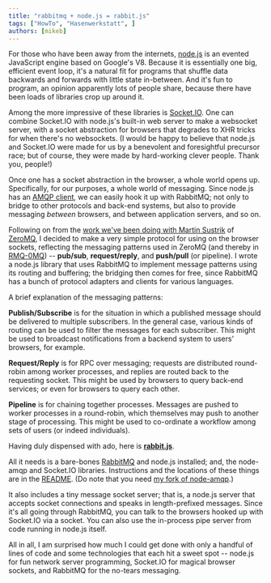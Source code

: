 ```yaml
---
title: "rabbitmq + node.js = rabbit.js"
tags: ["HowTo", "Hasenwerkstatt", ]
authors: [mikeb]
---
```


For those who have been away from the internets, [node.js](http://nodejs.org/) is an evented JavaScript engine based on Google's V8. Because it is essentially one big, efficient event loop, it's a natural fit for programs that shuffle data backwards and forwards with little state in-between. And it's fun to program, an opinion apparently lots of people share, because there have been loads of libraries crop up around it.

Among the more impressive of these libraries is [Socket.IO](http://github.com/LearnBoost/Socket.IO).  One can combine Socket.IO with node.js's built-in web server to make a websocket server, with a socket abstraction for browsers that degrades to XHR tricks for when there's no websockets. (I would be happy to believe that node.js and Socket.IO were made for us by a benevolent and foresightful precursor race; but of course, they were made by hard-working clever people.  Thank you, people!)

Once one has a socket abstraction in the browser, a whole world opens up. Specifically, for our purposes, a whole world of messaging. Since node.js has an [AMQP client](http://github.com/ry/node-amqp), we can easily hook it up with RabbitMQ; not only to bridge to other protocols and back-end systems, but also to provide messaging *between* browsers, and between application servers, and so on.

Following on from the [work we've been doing with Martin Sustrik](http://github.com/rabbitmq/rmq-0mq) of [ZeroMQ](http://www.zeromq.com/), I decided to make a very simple protocol for using on the browser sockets, reflecting the messaging patterns used in ZeroMQ (and thereby in [RMQ-0MQ](http://github.com/rabbitmq/rmq-0mq/wiki)) -- **pub/sub**, **request/reply**, and **push/pull** (or pipeline). I wrote a node.js library that uses RabbitMQ to implement message patterns using its routing and buffering; the bridging then comes for free, since RabbitMQ has a bunch of protocol adapters and clients for various languages.

A brief explanation of the messaging patterns:

**Publish/Subscribe** is for the situation in which a published message should be delivered to multiple subscribers. In the general case, various kinds of routing can be used to filter the messages for each subscriber. This might be used to broadcast notifications from a backend system to users' browsers, for example.

**Request/Reply** is for RPC over messaging; requests are distributed round-robin among worker processes, and replies are routed back to the requesting socket. This might be used by browsers to query back-end services; or even for browsers to query each other.

**Pipeline** is for chaining together processes.  Messages are pushed to worker processes in a round-robin, which themselves may push to another stage of processing. This might be used to co-ordinate a workflow among sets of users (or indeed individuals).

Having duly dispensed with ado, here is **[rabbit.js](http://github.com/squaremo/rabbit.js)**.

All it needs is a bare-bones [RabbitMQ](/docs/install-generic-unix) and node.js installed; and, the node-amqp and Socket.IO libraries.  Instructions and the locations of these things are in the [README](http://github.com/squaremo/rabbit.js/blob/master/README.md). (Do note that you need [my fork of node-amqp](http://github.com/squaremo/node-amqp).)

It also includes a tiny message socket server; that is, a node.js server that accepts socket connections and speaks in length-prefixed messages. Since it's all going through RabbitMQ, you can talk to the browsers hooked up with Socket.IO via a socket.  You can also use the in-process pipe server from code running in node.js itself.

All in all, I am surprised how much I could get done with only a handful of lines of code and some technologies that each hit a sweet spot -- node.js for fun network server programming, Socket.IO for magical browser sockets, and RabbitMQ for the no-tears messaging.
